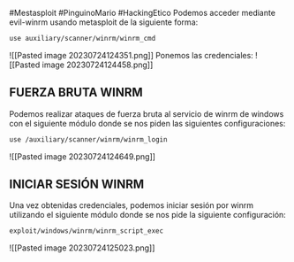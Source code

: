 #Mestasploit #PinguinoMario #HackingEtico 
Podemos acceder mediante evil-winrm usando metasploit de la siguiente forma:
```bash
use auxiliary/scanner/winrm/winrm_cmd
```
![[Pasted image 20230724124351.png]]
Ponemos las credenciales:
![[Pasted image 20230724124458.png]]
## FUERZA BRUTA WINRM
Podemos realizar ataques de fuerza bruta al servicio de winrm de windows con el siguiente módulo donde se nos piden las siguientes configuraciones:
```bash
use /auxiliary/scanner/winrm/winrm_login
```
![[Pasted image 20230724124649.png]]
## INICIAR SESIÓN WINRM
Una vez obtenidas credenciales, podemos iniciar sesión por winrm utilizando el siguiente módulo donde se nos pide la siguiente configuración:
```bash
exploit/windows/winrm/winrm_script_exec
```
![[Pasted image 20230724125023.png]]
